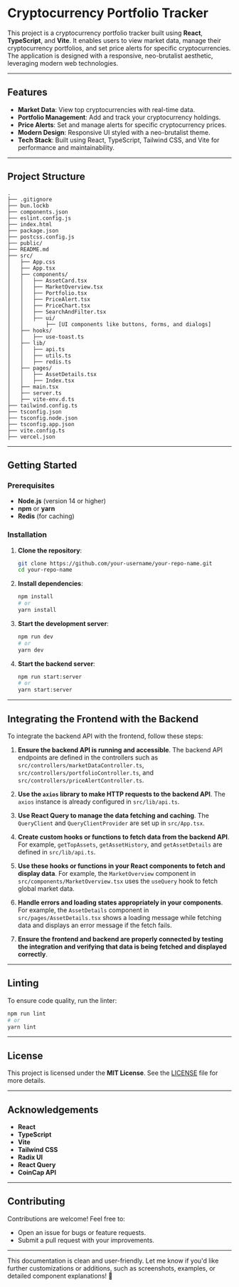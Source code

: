 # **Cryptocurrency Portfolio Tracker**

This project is a cryptocurrency portfolio tracker built using **React**, **TypeScript**, and **Vite**. It enables users to view market data, manage their cryptocurrency portfolios, and set price alerts for specific cryptocurrencies. The application is designed with a responsive, neo-brutalist aesthetic, leveraging modern web technologies.

---

## **Features**

- **Market Data**: View top cryptocurrencies with real-time data.
- **Portfolio Management**: Add and track your cryptocurrency holdings.
- **Price Alerts**: Set and manage alerts for specific cryptocurrency prices.
- **Modern Design**: Responsive UI styled with a neo-brutalist theme.
- **Tech Stack**: Built using React, TypeScript, Tailwind CSS, and Vite for performance and maintainability.

---

## **Project Structure**

```plaintext
.
├── .gitignore
├── bun.lockb
├── components.json
├── eslint.config.js
├── index.html
├── package.json
├── postcss.config.js
├── public/
├── README.md
├── src/
│   ├── App.css
│   ├── App.tsx
│   ├── components/
│   │   ├── AssetCard.tsx
│   │   ├── MarketOverview.tsx
│   │   ├── Portfolio.tsx
│   │   ├── PriceAlert.tsx
│   │   ├── PriceChart.tsx
│   │   ├── SearchAndFilter.tsx
│   │   ├── ui/
│   │       ├── [UI components like buttons, forms, and dialogs]
│   ├── hooks/
│   │   ├── use-toast.ts
│   ├── lib/
│   │   ├── api.ts
│   │   ├── utils.ts
│   │   ├── redis.ts
│   ├── pages/
│   │   ├── AssetDetails.tsx
│   │   ├── Index.tsx
│   ├── main.tsx
│   ├── server.ts
│   ├── vite-env.d.ts
├── tailwind.config.ts
├── tsconfig.json
├── tsconfig.node.json
├── tsconfig.app.json
├── vite.config.ts
├── vercel.json
```

---

## **Getting Started**

### **Prerequisites**

- **Node.js** (version 14 or higher)
- **npm** or **yarn**
- **Redis** (for caching)

### **Installation**

1. **Clone the repository**:
   ```bash
   git clone https://github.com/your-username/your-repo-name.git
   cd your-repo-name
   ```
2. **Install dependencies**:
   ```bash
   npm install
   # or
   yarn install
   ```

3. **Start the development server**:
   ```bash
   npm run dev
   # or
   yarn dev
   ```

4. **Start the backend server**:
   ```bash
   npm run start:server
   # or
   yarn start:server
   ```

---

## **Integrating the Frontend with the Backend**

To integrate the backend API with the frontend, follow these steps:

1. **Ensure the backend API is running and accessible**. The backend API endpoints are defined in the controllers such as `src/controllers/marketDataController.ts`, `src/controllers/portfolioController.ts`, and `src/controllers/priceAlertController.ts`.

2. **Use the `axios` library to make HTTP requests to the backend API**. The `axios` instance is already configured in `src/lib/api.ts`.

3. **Use React Query to manage the data fetching and caching**. The `QueryClient` and `QueryClientProvider` are set up in `src/App.tsx`.

4. **Create custom hooks or functions to fetch data from the backend API**. For example, `getTopAssets`, `getAssetHistory`, and `getAssetDetails` are defined in `src/lib/api.ts`.

5. **Use these hooks or functions in your React components to fetch and display data**. For example, the `MarketOverview` component in `src/components/MarketOverview.tsx` uses the `useQuery` hook to fetch global market data.

6. **Handle errors and loading states appropriately in your components**. For example, the `AssetDetails` component in `src/pages/AssetDetails.tsx` shows a loading message while fetching data and displays an error message if the fetch fails.

7. **Ensure the frontend and backend are properly connected by testing the integration and verifying that data is being fetched and displayed correctly**.

---

## **Linting**

To ensure code quality, run the linter:

```bash
npm run lint
# or
yarn lint
```

---

## **License**

This project is licensed under the **MIT License**. See the [LICENSE](./LICENSE) file for more details.

---

## **Acknowledgements**

- **React**
- **TypeScript**
- **Vite**
- **Tailwind CSS**
- **Radix UI**
- **React Query**
- **CoinCap API**

---

## **Contributing**

Contributions are welcome! Feel free to:

- Open an issue for bugs or feature requests.
- Submit a pull request with your improvements.

---

This documentation is clean and user-friendly. Let me know if you'd like further customizations or additions, such as screenshots, examples, or detailed component explanations! 🚀
